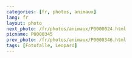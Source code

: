 ```yaml
---
categories: [fr, photos, animaux]
lang: fr
layout: photo
next_photo: /fr/photos/animaux/P0000024.html
picname: P0000345
prev_photo: /fr/photos/animaux/P0000346.html
tags: [Fotofalle, Leopard]
---
```

